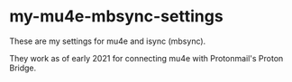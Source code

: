 # my-mu4e-mbsync-settings
These are my settings for mu4e and isync (mbsync).

They work as of early 2021 for connecting mu4e with Protonmail's Proton Bridge.

